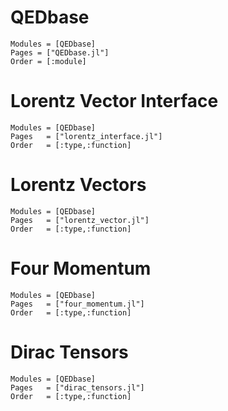 
# QEDbase

```@autodocs
Modules = [QEDbase]
Pages = ["QEDbase.jl"]
Order = [:module]
```

# Lorentz Vector Interface

```@autodocs
Modules = [QEDbase]
Pages   = ["lorentz_interface.jl"]
Order   = [:type,:function]
```

# Lorentz Vectors

```@autodocs
Modules = [QEDbase]
Pages   = ["lorentz_vector.jl"]
Order   = [:type,:function]
```


# Four Momentum

```@autodocs
Modules = [QEDbase]
Pages   = ["four_momentum.jl"]
Order   = [:type,:function]
```

# Dirac Tensors

```@autodocs
Modules = [QEDbase]
Pages   = ["dirac_tensors.jl"]
Order   = [:type,:function]
```
